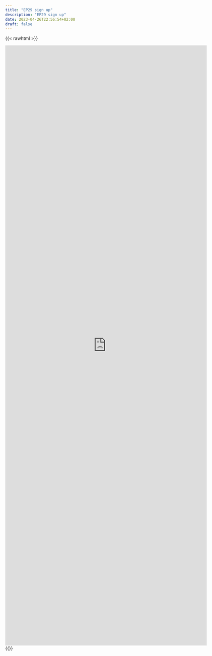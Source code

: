 ```yaml
---
title: "EP29 sign up"
description: "EP29 sign up"
date: 2023-04-26T22:56:54+02:00
draft: false
---
```

{{< rawhtml >}}
<iframe src="https://docs.google.com/forms/d/e/1FAIpQLSesG3ReR1PpEy36kbVlEDMry63RS0R6futdbmZdkfa8PTq0zQ/viewform?embedded=true" width="640" height="1900" frameborder="0" marginheight="0" marginwidth="0">Laden…</iframe>
{{</ rawhtml >}}
